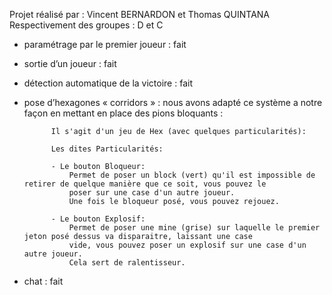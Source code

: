Projet réalisé par : Vincent BERNARDON et Thomas QUINTANA
Respectivement des groupes : D et C

- paramétrage par le premier joueur : fait

- sortie d’un joueur : fait

- détection automatique de la victoire : fait

- pose d’hexagones « corridors » : nous avons adapté ce système a notre façon en mettant en place des pions bloquants : 
                                        
            Il s'agit d'un jeu de Hex (avec quelques particularités):

            Les dites Particularités:

            - Le bouton Bloqueur:
                Permet de poser un block (vert) qu'il est impossible de retirer de quelque manière que ce soit, vous pouvez le 
                poser sur une case d'un autre joueur.
                Une fois le bloqueur posé, vous pouvez rejouez.

            - Le bouton Explosif: 
                Permet de poser une mine (grise) sur laquelle le premier jeton posé dessus va disparaitre, laissant une case
                vide, vous pouvez poser un explosif sur une case d'un autre joueur.
                Cela sert de ralentisseur.

- chat : fait